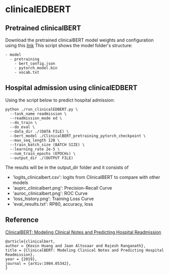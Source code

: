 # clinicalEDBERT
## Pretrained clinicalBERT
Download the pretrained clinicalBERT model weights and configuration using this [link](https://drive.google.com/drive/folders/1kj1mvavnWIXLNxoO35oV3PZrAVdOF7_q?usp=drive_link)
This script shows the model folder's structure:
```
- model
  - pretraining
    - bert_config.json
    - pytorch_model.bin
    - vocab.txt
```

## Hospital admission using clinicalEDBERT
Using the script below to predict hospital admission:
```
python ./run_clinicalEDBERT.py \
  --task_name readmission \
  --readmission_mode ed \
  --do_train \
  --do_eval \
  --data_dir ./(DATA FILE) \
  --bert_model ./ClinicalBERT_pretraining_pytorch_checkpoint \
  --max_seq_length 128 \
  --train_batch_size (BATCH SIZE) \
  --learning_rate 2e-5 \
  --num_train_epochs (EPOCHs) \
  --output_dir ./(OUTPUT FILE)
```
The results will be in the output_dir folder and it consists of
* 'logits_clinicalbert.csv': logits from ClinicalBERT to compare with other models
* 'auprc_clinicalbert.png': Precision-Recall Curve
* 'auroc_clinicalbert.png': ROC Curve
* 'loss_history.png': Training Loss Curve
* 'eval_results.txt': RP80, accuracy, loss

## Reference
[ClinicalBERT: Modeling Clinical Notes and Predicting Hospital Readmission](https://arxiv.org/abs/1904.05342)
```
@article{clinicalbert,
author = {Kexin Huang and Jaan Altosaar and Rajesh Ranganath},
title = {ClinicalBERT: Modeling Clinical Notes and Predicting Hospital Readmission},
year = {2019},
journal = {arXiv:1904.05342},
}
```
